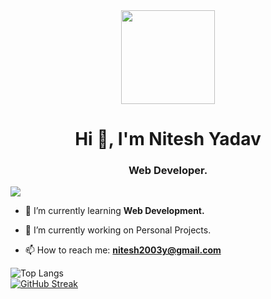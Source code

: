 <div id="header" align="center">
  <img src="https://tenor.com/view/cat-computer-typing-fast-gif-5368357.gif" width="150"/>
</div>
<h1 align="center">Hi 👋, I'm Nitesh Yadav</h1>
<h3 align="center">Web Developer.</h3>

![](https://komarev.com/ghpvc/?username=nxtesh)
- 🌱 I’m currently learning **Web Development.**

- 🔭 I’m currently working on Personal Projects.

- 📫 How to reach me: **nitesh2003y@gmail.com**


![Top Langs](https://github-readme-stats.vercel.app/api/top-langs/?username=nxtesh&theme=tokyonight)
<br>
[![GitHub Streak](https://github-readme-streak-stats.herokuapp.com?user=nxtesh&theme=blueberry&date_format=M%20j%5B%2C%20Y%5D)](https://git.io/streak-stats)


<!--
**nxtesh/nxtesh** is a ✨ _special_ ✨ repository because its `README.md` (this file) appears on your GitHub profile.

Here are some ideas to get you started:


- 🌱 I’m currently learning ...
- 👯 I’m looking to collaborate on ...
- 🤔 I’m looking for help with ...
- 💬 Ask me about ...
- 📫 How to reach me: ...
- 😄 Pronouns: ...
- ⚡ Fun fact: ...
-->
